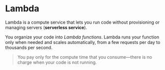 # Lambda

Lambda is a compute service that lets you run code without provisioning or managing servers (**serverless service**).

You organize your code into *Lambda functions*. Lambda runs your function only when needed and scales automatically, from a few requests per day to thousands per second. 

> You pay only for the compute time that you consume—there is no charge when your code is not running.